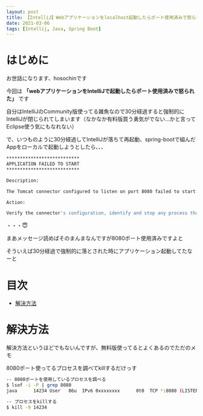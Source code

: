 ```yaml
---
layout: post
title: 【IntelliJ】Webアプリケーションをlocalhost起動したらポート使用済みで怒られる
date: 2021-03-06
tags: [Intellij, Java, Spring Boot]
---
```


# はじめに

お世話になります、hosochinです

今回は
**「webアプリケーションをIntelliJで起動したらポート使用済みで怒られた」**
です

自分はIntelliJのCommunity版使ってる雑魚なので30分経過すると強制的にIntelliJが閉じられてしまいます（なかなか有料版買う勇気がでない…かと言ってEclipse使う気にもなれない）

で、いつものように30分経過してIntelliJが落ちて再起動、spring-bootで組んだAppをローカルで起動しようとしたら、、、

```bash
***************************
APPLICATION FAILED TO START
***************************

Description:

The Tomcat connector configured to listen on port 8080 failed to start. The port may already be in use or the connector may be misconfigured.

Action:

Verify the connector's configuration, identify and stop any process that's listening on port 8080, or configure this application to listen on another port.
```

・・・😇

まあメッセージ読めばそのまんまなんですが8080ポート使用済みですよと

そういえば30分経過で強制的に落とされた時にアプリケーション起動してたなーと

# 目次

- [解決方法](#解決方法)

# 解決方法

解決方法というほどでもないんですが、無料版使ってるとよくあるのでただのメモ

8080ポート使ってるプロセスを調べてkillするだけっす

```bash
-- 8080ポートを使用しているプロセスを調べる
$ lsof -i -P | grep 8080
java      14234 User   86u  IPv6 0xxxxxxxx      0t0  TCP *:8080 (LISTEN)

-- プロセスをkillする
$ kill -9 14234
```
